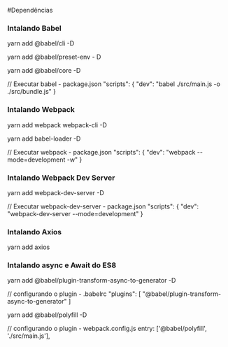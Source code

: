 
#Dependências

### Intalando Babel

yarn add @babel/cli -D

yarn add @babel/preset-env - D

yarn add @babel/core -D

// Executar babel - package.json
"scripts": {
	"dev": "babel ./src/main.js -o ./src/bundle.js"
}


### Intalando Webpack

yarn add webpack webpack-cli -D

yarn add babel-loader -D

// Executar webpack - package.json
"scripts": {
	"dev": "webpack --mode=development -w"
}


### Intalando Webpack Dev Server

yarn add webpack-dev-server -D

// Executar webpack-dev-server - package.json
"scripts": {
	"dev": "webpack-dev-server --mode=development"
}

### Intalando Axios

yarn add axios


### Intalando async e Await do ES8

yarn add @babel/plugin-transform-async-to-generator -D

// configurando o plugin - .babelrc
"plugins": [
	"@babel/plugin-transform-async-to-generator"
]

yarn add @babel/polyfill -D

// configurando o plugin - webpack.config.js
entry: ['@babel/polyfill', './src/main.js'],